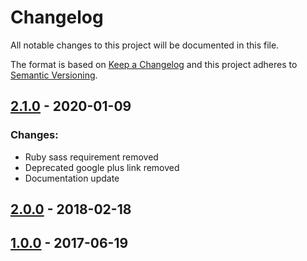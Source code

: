 # Changelog
All notable changes to this project will be documented in this file.

The format is based on [Keep a Changelog](http://keepachangelog.com/en/1.0.0/)
and this project adheres to [Semantic Versioning](http://semver.org/spec/v2.0.0.html).


## [2.1.0] - 2020-01-09
### Changes:
* Ruby sass requirement removed
* Deprecated google plus link removed
* Documentation update

## [2.0.0] - 2018-02-18

## [1.0.0] - 2017-06-19

[2.1.0]: https://github.com/svyatoslav-kubakh/pelican-pneumatic-theme/releases/tag/v2.0...v2.1
[2.0.0]: https://github.com/svyatoslav-kubakh/pelican-pneumatic-theme/releases/tag/v1.0...v2.0
[1.0.0]: https://github.com/svyatoslav-kubakh/pelican-pneumatic-theme/releases/tag/v1.0
